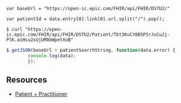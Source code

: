 
`var baseUrl = "https://open-ic.epic.com/FHIR/api/FHIR/DSTU2/"`

`var patientId = data.entry[0].link[0].url.split("/").pop();`

`$ curl "https://open-ic.epic.com/FHIR/api/FHIR/DSTU2/Patient/Tbt3KuCY0B5PSrJvCu2j-PlK.aiHsu2xUjUM8bWpetXoB"`

```javascript
$.getJSON(baseUrl + patientSearchString, function(data,error) {
		console.log(data);
		});
```

## Resources
* [Patient + Practitioner](https://open.epic.com/Clinical/FHIR?whereTo=Patient)
